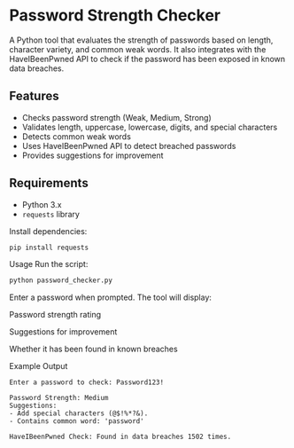 # Password Strength Checker

A Python tool that evaluates the strength of passwords based on length, character variety, and common weak words. It also integrates with the HaveIBeenPwned API to check if the password has been exposed in known data breaches.

## Features
- Checks password strength (Weak, Medium, Strong)
- Validates length, uppercase, lowercase, digits, and special characters
- Detects common weak words
- Uses HaveIBeenPwned API to detect breached passwords
- Provides suggestions for improvement

## Requirements
- Python 3.x
- `requests` library

Install dependencies:
```bash
pip install requests
```
Usage
Run the script:

```bash
python password_checker.py
```
Enter a password when prompted. The tool will display:

Password strength rating

Suggestions for improvement

Whether it has been found in known breaches

Example Output
```
Enter a password to check: Password123!

Password Strength: Medium
Suggestions:
- Add special characters (@$!%*?&).
- Contains common word: 'password'

HaveIBeenPwned Check: Found in data breaches 1502 times.
```
